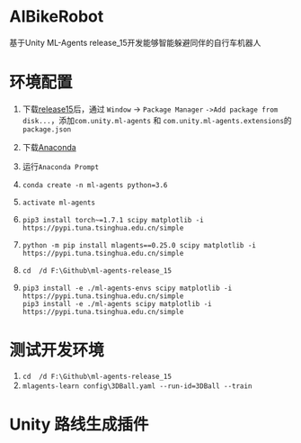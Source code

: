 # AIBikeRobot
基于Unity ML-Agents release_15开发能够智能躲避同伴的自行车机器人

# 环境配置

1. 下载[release15](https://github.com/Unity-Technologies/ml-agents/releases/tag/release_15)后，通过 `Window` -> `Package Manager` `->Add package from disk...`，添加`com.unity.ml-agents` 和 `com.unity.ml-agents.extensions`的 `package.json`

2. 下载[Anaconda](https://www.anaconda.com/products/individual#Downloads)

3. 运行`Anaconda Prompt`

4. `conda create -n ml-agents python=3.6`

5. `activate ml-agents`

6. ```
   pip3 install torch~=1.7.1 scipy matplotlib -i https://pypi.tuna.tsinghua.edu.cn/simple
   ```

7. ```
   python -m pip install mlagents==0.25.0 scipy matplotlib -i https://pypi.tuna.tsinghua.edu.cn/simple
   ```

8. `cd  /d F:\Github\ml-agents-release_15`

9. ```
   pip3 install -e ./ml-agents-envs scipy matplotlib -i https://pypi.tuna.tsinghua.edu.cn/simple
   pip3 install -e ./ml-agents scipy matplotlib -i https://pypi.tuna.tsinghua.edu.cn/simple
   ```

# 测试开发环境

1. `cd  /d F:\Github\ml-agents-release_15`
2. `mlagents-learn config\3DBall.yaml --run-id=3DBall --train`

# Unity 路线生成插件

